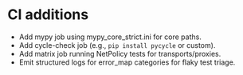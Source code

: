 # CI additions
- Add mypy job using mypy_core_strict.ini for core paths.
- Add cycle-check job (e.g., `pip install pycycle` or custom).
- Add matrix job running NetPolicy tests for transports/proxies.
- Emit structured logs for error_map categories for flaky test triage.
